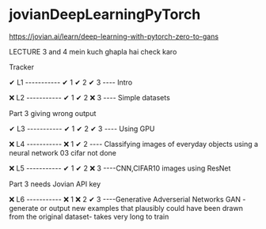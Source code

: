 # jovianDeepLearningPyTorch
https://jovian.ai/learn/deep-learning-with-pytorch-zero-to-gans


LECTURE 3 and 4 mein kuch ghapla hai check karo


Tracker

✔ L1   -----------  ✔ 1     ✔ 2      ✔ 3  ---- Intro

❌ L2   -----------  ✔ 1     ✔ 2      ❌ 3  ---- Simple datasets

Part 3 giving wrong output

✔ L3   -----------  ✔ 1     ✔ 2      ✔ 3   ---- Using GPU

❌ L4   -----------  ❌ 1     ✔ 2 ---- Classifying images of everyday objects using a neural network
03 cifar not done

❌ L5   -----------  ✔ 1     ✔ 2      ❌ 3 ----CNN,CIFAR10 images using ResNet

Part 3 needs Jovian API key

❌ L6   -----------  ❌ 1     ❌ 2      ✔ 3 ----Generative Adverserial Networks GAN -generate or output new examples that plausibly could have been drawn from the original dataset- takes very long to train

